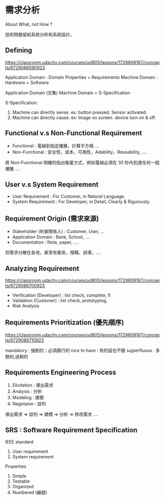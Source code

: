 # 需求分析

About What, not How ?

技術問題留給系統分析和系統設計。


## Defining

https://classroom.udacity.com/courses/ud805/lessons/1729809167/concepts/6729086590923

Application Domain : Domain Properties + Requirements
Machine Domain : Hardware + Software

Application Domain (交集) Machine Domain = S-Specification

S-Specification:

1. Machine can directly sense. ex: button pressed. Sensor activated.
2. Machine can directly cause. ex: Image on screen. device turn on & off.


## Functional v.s Non-Functional Requirement

* Functional : 電梯到指定樓層，計算平方根 ...
* Non-Functional : 安全性，成本，可用性，Adability，Reusability, ....

將 Non-Functional 明確的指出衡量方式，例如電梯必須在 30 秒內到達任何一個樓層 ....

## User v.s System Requirement

* User Requirement : For Customer, in Natural Language.
* System Requirement : For Developer, in Detail, Clearly & Rigurously.

## Requirement Origin (需求來源)

* Stakeholder (利害關係人) : Customer, User, ...
* Application Domain : Bank, School, ....
* Documentation : Note, paper, ....

但需求分散在各地，甚至有衝突，隱瞞，誤導，....

## Analyzing Requirement

https://classroom.udacity.com/courses/ud805/lessons/1729809167/concepts/6729086700923

* Verification (Developer) : list check, complete, fi
* Validation (Customer) : list check, prototyping, 
* Risk Analysis

## Requirements Prioritization (優先順序)

https://classroom.udacity.com/courses/ud805/lessons/1729809167/concepts/6729086710923

mandatory : 強制的；必須履行的
nice to have : 有的話也不錯
sujperfluous : 多餘的,過剩的

## Requirements Engineering Process

1. Elicitation : 導出需求
2. Analysis : 分析
3. Modeling : 建模
4. Negotaion : 談判

導出需求 => 談判 => 建模 => 分析 => 修改需求 ....

## SRS : Software Requirement Specification

IEEE standard

1. User requirement
2. System requirement

Properties

1. Simple
2. Testable
3. Organized
4. Numbered (編號)